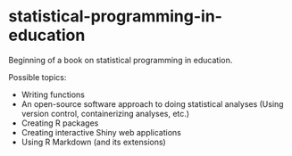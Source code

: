 # statistical-programming-in-education

Beginning of a book on statistical programming in education. 

Possible topics:

- Writing functions
- An open-source software approach to doing statistical analyses (Using version control, containerizing analyses, etc.)
- Creating R packages
- Creating interactive Shiny web applications
- Using R Markdown (and its extensions)
